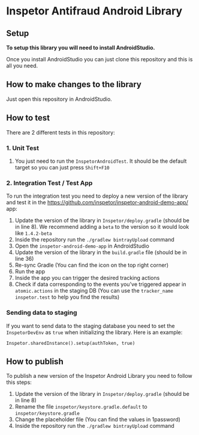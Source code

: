 # Inspetor Antifraud Android Library

## Setup
**To setup this library you will need to install AndroidStudio.**

Once you install AndroidStudio you can just clone this repository and this is all you need.

## How to make changes to the library
Just open this repository in AndroidStudio.

## How to test
There are 2 different tests in this repository:

### 1. Unit Test
1. You just need to run the `InspetorAndroidTest`. It should be the default target so you can just press `Shift+F10`

### 2. Integration Test / Test App
To run the integration test you need to deploy a new version of the library and test it in the https://github.com/inspetor/inspetor-android-demo-app/ app:
1. Update the version of the library in `Inspetor/deploy.gradle` (should be in line 8). We recommend adding a `beta` to the version so it would look like `1.4.2-beta`
1. Inside the repository run the `./gradlew bintrayUpload` command
1. Open the `inspetor-android-demo-app` in AndroidStudio
1. Update the version of the library in the `build.gradle` file (should be in line 36)
1. Re-sync Gradle (You can find the icon on the top right corner)
1. Run the app
1. Inside the app you can trigger the desired tracking actions
1. Check if data corresponding to the events you've triggered appear in `atomic.actions` in the staging DB (You can use the `tracker_name` `inspetor.test` to help you find the results)

### Sending data to staging
If you want to send data to the staging database you need to set the `InspetorDevEnv` as `true` when initializing the library. Here is an example:
```
Inspetor.sharedInstance().setup(authToken, true)
```

## How to publish
To publish a new version of the Inspetor Android Library you need to follow this steps:
1. Update the version of the library in `Inspetor/deploy.gradle` (should be in line 8)
1. Rename the file `inspetor/keystore.gradle.default` to `inspetor/keystore.gradle`
1. Change the placeholder file (You can find the values in 1password)
1. Inside the repository run the `./gradlew bintrayUpload` command